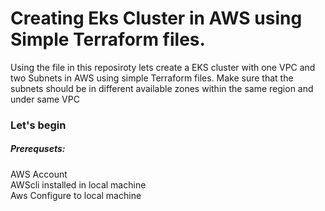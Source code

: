 <h1>Creating Eks Cluster in AWS using Simple Terraform files.</h1>

Using the file in this reposiroty lets create a EKS cluster with one VPC and two Subnets in AWS using simple Terraform files.
Make sure that the subnets should be in different available zones within the same region and under same VPC

<h3> Let's begin </h3>

<h5>Prerequsets:</h5>
   AWS Account<br>
   AWScli installed in local machine</br>
   Aws Configure to local machine 
   
    

